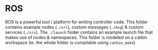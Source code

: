 # ROS

ROS is a powerful tool / platform for writing controller code.
This folder contains example nodes (`./src`), custom messages (`./msg`) & custom services (`./srv`).
The `./launch` folder contains an example launch file that makes use of nodes & namespaces.
This folder is modeled on a catkin workspace (ie. the whole folder is compilable using `catkin_make`).